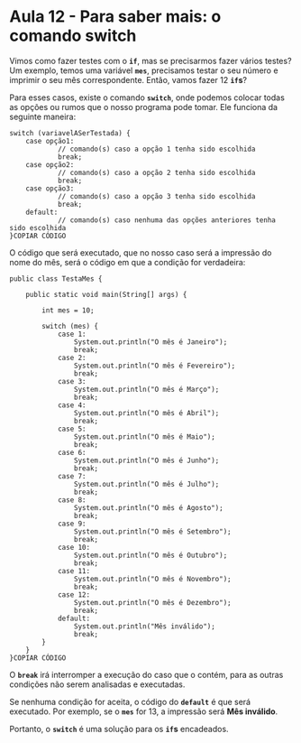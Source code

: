 # Aula 12 - Para saber mais: o comando switch

Vimos como fazer testes com o **`if`**, mas se precisarmos fazer vários testes? Um exemplo, temos uma variável **`mes`**, precisamos testar o seu número e imprimir o seu mês correspondente. Então, vamos fazer 12 **`if`s**?

Para esses casos, existe o comando **`switch`**, onde podemos colocar todas as opções ou rumos que o nosso programa pode tomar. Ele funciona da seguinte maneira:

```
switch (variavelASerTestada) {
    case opção1:
            // comando(s) caso a opção 1 tenha sido escolhida
            break;
    case opção2:
            // comando(s) caso a opção 2 tenha sido escolhida
            break;
    case opção3:
            // comando(s) caso a opção 3 tenha sido escolhida
            break;
    default:
            // comando(s) caso nenhuma das opções anteriores tenha sido escolhida
}COPIAR CÓDIGO
```

O código que será executado, que no nosso caso será a impressão do nome do mês, será o código em que a condição for verdadeira:

```
public class TestaMes {

    public static void main(String[] args) {

        int mes = 10;

        switch (mes) {
            case 1:
                System.out.println("O mês é Janeiro");
                break;
            case 2:
                System.out.println("O mês é Fevereiro");
                break;
            case 3:
                System.out.println("O mês é Março");
                break;
            case 4:
                System.out.println("O mês é Abril");
                break;
            case 5:
                System.out.println("O mês é Maio");
                break;
            case 6:
                System.out.println("O mês é Junho");
                break;
            case 7:
                System.out.println("O mês é Julho");
                break;
            case 8:
                System.out.println("O mês é Agosto");
                break;
            case 9:
                System.out.println("O mês é Setembro");
                break;
            case 10:
                System.out.println("O mês é Outubro");
                break;
            case 11:
                System.out.println("O mês é Novembro");
                break;
            case 12:
                System.out.println("O mês é Dezembro");
                break;
            default:
                System.out.println("Mês inválido");
                break;
        }
    }
}COPIAR CÓDIGO
```

O **`break`** irá interromper a execução do caso que o contém, para as outras condições não serem analisadas e executadas.

Se nenhuma condição for aceita, o código do **`default`** é que será executado. Por exemplo, se o **`mes`** for 13, a impressão será **Mês inválido**.

Portanto, o **`switch`** é uma solução para os **`if`s** encadeados.